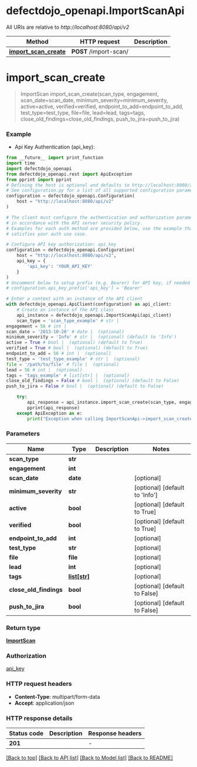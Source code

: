 # defectdojo_openapi.ImportScanApi

All URIs are relative to *http://localhost:8080/api/v2*

Method | HTTP request | Description
------------- | ------------- | -------------
[**import_scan_create**](ImportScanApi.md#import_scan_create) | **POST** /import-scan/ | 


# **import_scan_create**
> ImportScan import_scan_create(scan_type, engagement, scan_date=scan_date, minimum_severity=minimum_severity, active=active, verified=verified, endpoint_to_add=endpoint_to_add, test_type=test_type, file=file, lead=lead, tags=tags, close_old_findings=close_old_findings, push_to_jira=push_to_jira)



### Example

* Api Key Authentication (api_key):
```python
from __future__ import print_function
import time
import defectdojo_openapi
from defectdojo_openapi.rest import ApiException
from pprint import pprint
# Defining the host is optional and defaults to http://localhost:8080/api/v2
# See configuration.py for a list of all supported configuration parameters.
configuration = defectdojo_openapi.Configuration(
    host = "http://localhost:8080/api/v2"
)

# The client must configure the authentication and authorization parameters
# in accordance with the API server security policy.
# Examples for each auth method are provided below, use the example that
# satisfies your auth use case.

# Configure API key authorization: api_key
configuration = defectdojo_openapi.Configuration(
    host = "http://localhost:8080/api/v2",
    api_key = {
        'api_key': 'YOUR_API_KEY'
    }
)
# Uncomment below to setup prefix (e.g. Bearer) for API key, if needed
# configuration.api_key_prefix['api_key'] = 'Bearer'

# Enter a context with an instance of the API client
with defectdojo_openapi.ApiClient(configuration) as api_client:
    # Create an instance of the API class
    api_instance = defectdojo_openapi.ImportScanApi(api_client)
    scan_type = 'scan_type_example' # str | 
engagement = 56 # int | 
scan_date = '2013-10-20' # date |  (optional)
minimum_severity = 'Info' # str |  (optional) (default to 'Info')
active = True # bool |  (optional) (default to True)
verified = True # bool |  (optional) (default to True)
endpoint_to_add = 56 # int |  (optional)
test_type = 'test_type_example' # str |  (optional)
file = '/path/to/file' # file |  (optional)
lead = 56 # int |  (optional)
tags = 'tags_example' # list[str] |  (optional)
close_old_findings = False # bool |  (optional) (default to False)
push_to_jira = False # bool |  (optional) (default to False)

    try:
        api_response = api_instance.import_scan_create(scan_type, engagement, scan_date=scan_date, minimum_severity=minimum_severity, active=active, verified=verified, endpoint_to_add=endpoint_to_add, test_type=test_type, file=file, lead=lead, tags=tags, close_old_findings=close_old_findings, push_to_jira=push_to_jira)
        pprint(api_response)
    except ApiException as e:
        print("Exception when calling ImportScanApi->import_scan_create: %s\n" % e)
```

### Parameters

Name | Type | Description  | Notes
------------- | ------------- | ------------- | -------------
 **scan_type** | **str**|  | 
 **engagement** | **int**|  | 
 **scan_date** | **date**|  | [optional] 
 **minimum_severity** | **str**|  | [optional] [default to &#39;Info&#39;]
 **active** | **bool**|  | [optional] [default to True]
 **verified** | **bool**|  | [optional] [default to True]
 **endpoint_to_add** | **int**|  | [optional] 
 **test_type** | **str**|  | [optional] 
 **file** | **file**|  | [optional] 
 **lead** | **int**|  | [optional] 
 **tags** | [**list[str]**](str.md)|  | [optional] 
 **close_old_findings** | **bool**|  | [optional] [default to False]
 **push_to_jira** | **bool**|  | [optional] [default to False]

### Return type

[**ImportScan**](ImportScan.md)

### Authorization

[api_key](../README.md#api_key)

### HTTP request headers

 - **Content-Type**: multipart/form-data
 - **Accept**: application/json

### HTTP response details
| Status code | Description | Response headers |
|-------------|-------------|------------------|
**201** |  |  -  |

[[Back to top]](#) [[Back to API list]](../README.md#documentation-for-api-endpoints) [[Back to Model list]](../README.md#documentation-for-models) [[Back to README]](../README.md)

